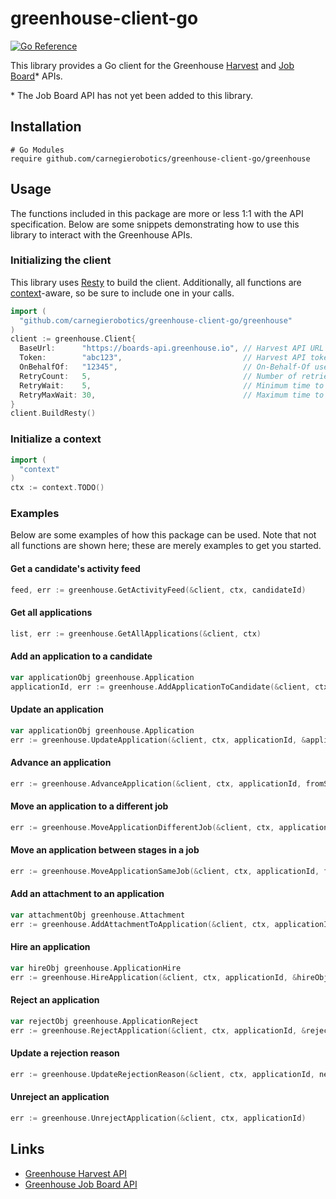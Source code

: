 # greenhouse-client-go

[![Go Reference](https://pkg.go.dev/badge/github.com/carnegierobotics/greenhouse-client-go.svg)](https://pkg.go.dev/github.com/carnegierobotics/greenhouse-client-go)

This library provides a Go client for the Greenhouse [Harvest](https://developers.greenhouse.io/harvest.html#introduction) and [Job Board](https://developers.greenhouse.io/job-board.html)\* APIs.

\* The Job Board API has not yet been added to this library. 

## Installation
```
# Go Modules
require github.com/carnegierobotics/greenhouse-client-go/greenhouse
```

## Usage
The functions included in this package are more or less 1:1 with the API specification. Below are some snippets demonstrating how to use this library to interact with the Greenhouse APIs. 
### Initializing the client
This library uses [Resty](https://github.com/go-resty/resty) to build the client. Additionally, all functions are [context](https://pkg.go.dev/context)-aware, so be sure to include one in your calls.
```go
import (
  "github.com/carnegierobotics/greenhouse-client-go/greenhouse"
)
client := greenhouse.Client{
  BaseUrl:      "https://boards-api.greenhouse.io", // Harvest API URL
  Token:        "abc123",                           // Harvest API token
  OnBehalfOf:   "12345",                            // On-Behalf-Of user ID
  RetryCount:   5,                                  // Number of retries per failed API call 
  RetryWait:    5,                                  // Minimum time to wait between retries
  RetryMaxWait: 30,                                 // Maximum time to wait between retries
}
client.BuildResty()
```
### Initialize a context
```go
import (
  "context"
)
ctx := context.TODO()
```
### Examples
Below are some examples of how this package can be used. Note that not all functions are shown here; these are merely examples to get you started.
#### Get a candidate's activity feed
```go
feed, err := greenhouse.GetActivityFeed(&client, ctx, candidateId)
```
#### Get all applications
```go
list, err := greenhouse.GetAllApplications(&client, ctx)
```
#### Add an application to a candidate
```go
var applicationObj greenhouse.Application
applicationId, err := greenhouse.AddApplicationToCandidate(&client, ctx, candidateId, &applicationObj)
```
#### Update an application
```go
var applicationObj greenhouse.Application
err := greenhouse.UpdateApplication(&client, ctx, applicationId, &applicationObj)
```
#### Advance an application
```go
err := greenhouse.AdvanceApplication(&client, ctx, applicationId, fromStageId)
```
#### Move an application to a different job
```go
err := greenhouse.MoveApplicationDifferentJob(&client, ctx, applicationId, newJobId, newStageId)
```
#### Move an application between stages in a job
```go
err := greenhouse.MoveApplicationSameJob(&client, ctx, applicationId, fromStageId, toStageId)
```
#### Add an attachment to an application
```go
var attachmentObj greenhouse.Attachment
err := greenhouse.AddAttachmentToApplication(&client, ctx, applicationId, &attachmentObj)
```
#### Hire an application
```go
var hireObj greenhouse.ApplicationHire
err := greenhouse.HireApplication(&client, ctx, applicationId, &hireObj)
```
#### Reject an application
```go
var rejectObj greenhouse.ApplicationReject
err := greenhouse.RejectApplication(&client, ctx, applicationId, &rejectObj)
```
#### Update a rejection reason
```go
err := greenhouse.UpdateRejectionReason(&client, ctx, applicationId, newReasonId)
```
#### Unreject an application
```go
err := greenhouse.UnrejectApplication(&client, ctx, applicationId)
```

## Links
- [Greenhouse Harvest API](https://developers.greenhouse.io/harvest.html#introduction)  
- [Greenhouse Job Board API](https://developers.greenhouse.io/job-board.html)
